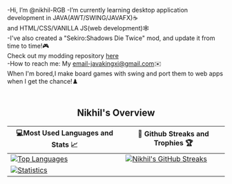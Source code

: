 -Hi, I’m @nikhil-RGB
-I’m currently learning desktop application development in JAVA(AWT/SWING/JAVAFX)☕<br>
  and HTML/CSS/VANILLA JS(web development)🕸️<br>
-I've also created a "Sekiro:Shadows Die Twice" mod, and update it from time to time!🎮<br>
  Check out my modding repository [here](https://github.com/nikhil-RGB/Genichiro-The-Last-Stand)<br>
-How to reach me: My email-javakingxi@gmail.com✉️<br>
 When I'm bored,I make board games with swing and port them to web apps when I get the chance!♟️<br>
<br>

<h2 align="center">Nikhil's Overview</h2>

|💻Most Used Languages and Stats 📈|🎯 Github Streaks and Trophies 🏆|
|-----------------------------------|----------------------------------|
|[![Top Languages](https://github-readme-stats.vercel.app/api/top-langs/?username=nikhil-RGB&show_icons=true&theme=midnight-purple&layout=compact&hide_title=true)](https://github.com/nikhil-RGB)|[![Nikhil's GitHub Streaks](https://github-readme-streak-stats.herokuapp.com/?user=nikhil-RGB&theme=midnight-purple&hide_border=true)](https://github.com/nikhil-RGB)
|[![Statistics](https://github-readme-stats.vercel.app/api?username=nikhil-RGB&show_icons=true&theme=midnight-purple&hide_title=true)](https://github.com/nikhil-RGB)|




